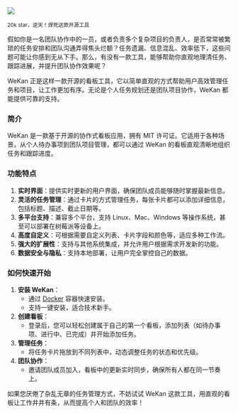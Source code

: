 <img src="/assets/image/250422-wekan.png"/> 

<small>20k star，逆天！焊死这款开源工具</small>

假如你是一名团队协作中的一员，或者负责多个复杂项目的负责人，是否常常被繁琐的任务安排和团队沟通弄得焦头烂额？任务遗漏、信息混乱、效率低下，这些问题可能让你感到无从下手。那么，有没有一款工具，能够帮助你直观地理清任务、跟踪进展，并提升团队协作效果呢？

WeKan 正是这样一款开源的看板工具，它以简单直观的方式帮助用户高效管理任务和项目，让工作更加有序。无论是个人任务规划还是团队项目协作，WeKan 都能提供可靠的支持。

### 简介
WeKan 是一款基于开源的协作式看板应用，拥有 MIT 许可证。它适用于各种场景，从个人待办事项到团队项目管理，都可以通过 WeKan 的看板直观清晰地组织任务和跟踪进度。

### 功能特点
1. **实时界面**：提供实时更新的用户界面，确保团队成员能够随时掌握最新信息。
2. **灵活的任务管理**：通过卡片的方式管理任务，每张卡片都可以添加详细信息，包括标题、描述、截止日期等。
3. **多平台支持**：兼容多个平台，支持 Linux、Mac、Windows 等操作系统，甚至可以部署在树莓派等设备上。
4. **高度自定义**：可根据需要自定义列表、卡片字段和颜色等，适应多种工作流。
5. **强大的扩展性**：支持与其他系统集成，并允许用户根据需求开发新的功能。
6. **数据安全与隐私**：支持本地部署，让用户完全掌控自己的数据。

### 如何快速开始
1. **安装 WeKan**：
   - 通过 [Docker](https://github.com/wekan/wekan/blob/main/docker-compose.yml) 容器快速安装。
   - 支持一键安装，适合技术新手。
2. **创建看板**：
   - 登录后，您可以轻松创建属于自己的第一个看板，添加列表（如待办事项、进行中、已完成）并开始添加任务。
3. **管理任务**：
   - 将任务卡片拖放到不同列表中，动态调整任务的状态和优先级。
4. **团队协作**：
   - 邀请团队成员加入，看板中的更新实时同步，确保所有人都在同一节奏上。

如果您厌倦了杂乱无章的任务管理方式，不妨试试 WeKan 这款工具，用直观的看板让工作井井有条，从而提高个人和团队的效率！